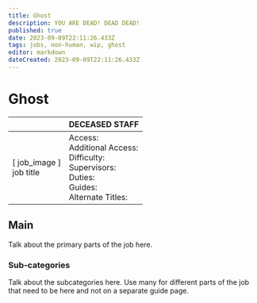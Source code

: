 ```yaml
---
title: Ghost
description: YOU ARE DEAD! DEAD DEAD!
published: true
date: 2023-09-09T22:11:26.433Z
tags: jobs, non-human, wip, ghost
editor: markdown
dateCreated: 2023-09-09T22:11:26.433Z
---
```


# Ghost

|                             | DECEASED STAFF                                                                                   |
|-----------------------------|----------------------------------------------------------------------------------------------|
| \[ job_image ]<br>job title | Access:<br>Additional Access:<br>Difficulty:<br>Supervisors:<br>Duties:<br>Guides:<br>Alternate Titles: |

## Main 
Talk about the primary parts of the job here.


### Sub-categories
Talk about the subcategories here. Use many for different parts of the job that need to be here and not on a separate guide page.